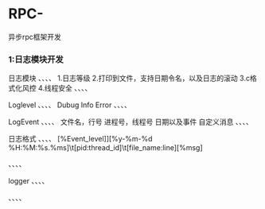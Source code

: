# RPC-
异步rpc框架开发
### 1:日志模块开发
  
  日志模块
、、、、
  1.日志等级
  2.打印到文件，支持日期令名，以及日志的滚动
  3.c格式化风控
  4.线程安全
、、、、

Loglevel
、、、、
    Dubug
    Info
    Error
、、、、


LogEvent
、、、、
文件名，行号
进程号，线程号
日期以及事件
自定义消息
、、、、

日志格式
、、、、
[%Event_level]][%y-%m-%d %H:%M:%s.%ms]\t[pid:thread_id]\t[file_name:line][%msg]

、、、、

logger
、、、、


、、、、


